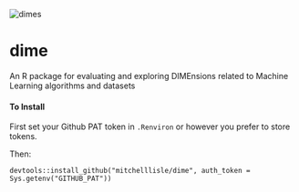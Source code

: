 
![dimes](https://user-images.githubusercontent.com/18128531/43366070-68d29d34-937a-11e8-9500-a783b3d5ef9e.png)


# dime
An R package for evaluating and exploring DIMEnsions related to Machine Learning algorithms and datasets

#### To Install
First set your Github PAT token in `.Renviron` or however you prefer to store tokens. 

Then:

```
devtools::install_github("mitchelllisle/dime", auth_token = Sys.getenv("GITHUB_PAT"))
```
